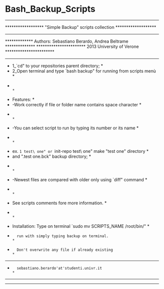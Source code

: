 Bash_Backup_Scripts
===================

*************************************************************************
****************** "Simple Backup" scripts collection *******************
*************************************************************************
************* Authors: Sebastiano Berardo, Andrea Beltrame **************
*********************** 2013 University of Verone ***********************
*************************************************************************
* 1_`cd" to your repositories parent directory;  		                  	*
* 2_Open terminal and type `bash backup" for running from scripts menù	* 
*						                                                       			*
* Features:					                                              			*
* -Work correctly if file or folder name contains space character     	*
* 									                                                    *
* -You can select script to run by typing its number or its name	      *
*							                                                      		*
*  ex. `1 test\ one" or `init-repo test\ one" make "test one" directory *
*	and ".test one.bck" backup directory;	                          			*
*								                                                      	*
* -Newest files are compared with older only using `diff" command	      *
*									                                                      *
* See scripts comments fore more information.	                    			*
*	 							                                                      	*
* Installation: Type on terminal `sudo mv SCRIPTS_NAME /root/bin/"    	*
*		run with simply typing backup on terminal.	                      	*
*		Don't overwrite any file if already existing	                    	*
*************************************************************************
*		sebastiano.berardo'at'studenti.univr.it		                        	*
*************************************************************************
*************************************************************************
